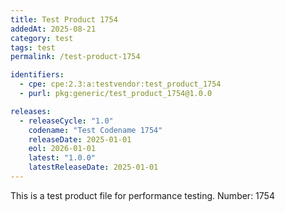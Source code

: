 ```yaml
---
title: Test Product 1754
addedAt: 2025-08-21
category: test
tags: test
permalink: /test-product-1754

identifiers:
  - cpe: cpe:2.3:a:testvendor:test_product_1754
  - purl: pkg:generic/test_product_1754@1.0.0

releases:
  - releaseCycle: "1.0"
    codename: "Test Codename 1754"
    releaseDate: 2025-01-01
    eol: 2026-01-01
    latest: "1.0.0"
    latestReleaseDate: 2025-01-01
---
```


This is a test product file for performance testing. Number: 1754
